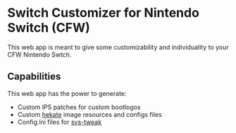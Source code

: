 # Switch Customizer for Nintendo Switch (CFW)
This web app is meant to give some customizability and individuality to your CFW Nintendo Swtch.

## Capabilities
This web app has the power to generate:
- Custom IPS patches for custom bootlogos
- Custom [hekate](https://github.com/CTCaer/hekate) image resources and configs files
- Config.ini files for [sys-tweak](https://github.com/p-sam/switch-sys-tweak)